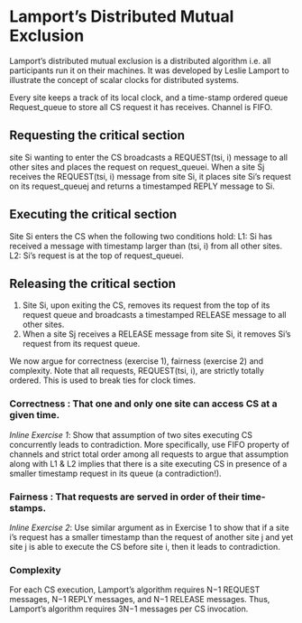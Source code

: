 

# Lamport’s Distributed Mutual Exclusion 



Lamport’s distributed mutual exclusion is a distributed algorithm i.e. all participants run it on their machines. It was developed by Leslie Lamport to illustrate the concept of scalar clocks for distributed systems. 


Every site keeps a track of its local clock, and a time-stamp ordered queue Request_queue to store all CS request it has receives. Channel is FIFO. 

## Requesting the critical section
site Si wanting to enter the CS broadcasts a REQUEST(tsi, i) message to all other sites and places the request on request_queuei.
When a site Sj receives the REQUEST(tsi, i) message from site Si, it places site Si’s request on its request_queuej and returns a timestamped REPLY message to Si.

## Executing the critical section
Site Si enters the CS when the following two conditions hold:
L1: Si has received a message with timestamp larger than (tsi, i) from all
other sites.
L2: Si’s request is at the top of request_queuei.

## Releasing the critical section  <br />
1. Site Si, upon exiting the CS, removes its request from the top of its request
queue and broadcasts a timestamped RELEASE message to all other sites.  <br />
2. When a site Sj receives a RELEASE message from site Si, it removes Si’s
request from its request queue.  <br />

We now argue for correctness (exercise 1), fairness (exercise 2) and complexity. Note that all requests, REQUEST(tsi, i), are strictly totally ordered. This is used to break ties for clock times. 

### **Correctness** : That one and only one site can access CS at a given time.  <br />
*Inline Exercise 1*: Show that assumption of two sites executing CS concurrently leads to contradiction. More specifically, use FIFO property of channels and strict total order among all requests to argue that assumption along with L1 & L2 implies that there is a site executing CS in presence of a smaller timestamp request in its queue (a contradiction!). 

### **Fairness** : That requests are served in order of their time-stamps. 
*Inline Exercise 2*: Use similar argument as in Exercise 1 to show that if a site i’s request has a smaller timestamp than the request of another site j and yet site j is able to execute the CS before site i, then it leads to contradiction. 

### **Complexity** 
For each CS execution, Lamport’s algorithm requires N−1 REQUEST messages, N−1 REPLY messages, and N−1 RELEASE messages. Thus, Lamport’s algorithm requires 3N−1 messages per CS invocation. 


